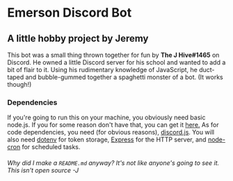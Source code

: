 # Emerson Discord Bot
## A little hobby project by Jeremy
This bot was a small thing thrown together for fun by **The J Hive#1465** on Discord. He owned a little Discord server for his school and wanted to add a bit of flair to it. Using his rudimentary knowledge of JavaScript, he duct-taped and bubble-gummed together a spaghetti monster of a bot. (It works though!)

### Dependencies
If you're going to run this on your machine, you obviously need basic node.js. If you for some reason don't have that, you can get it [here.](https://nodejs.org)
As for code dependencies, you need (for obvious reasons), [discord.js](https://discord.js.org/). You will also need [dotenv](https://www.npmjs.com/package/dotenv) for token storage, [Express](http://expressjs.com/) for the HTTP server, and [node-cron](https://www.npmjs.com/package/node-cron) for scheduled tasks.


###### Why did I make a `README.md` anyway? It's not like anyone's going to see it. This isn't open source -J